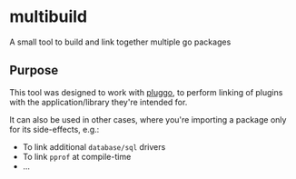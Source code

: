 # multibuild
A small tool to build and link together multiple go packages

## Purpose
This tool was designed to work with [pluggo](https://github.com/CAFxX/pluggo),
to perform linking of plugins with the application/library they're intended for.

It can also be used in other cases, where you're importing a package only for
its side-effects, e.g.:

- To link additional `database/sql` drivers
- To link `pprof` at compile-time
- ...
